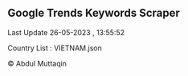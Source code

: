 

## Google Trends Keywords Scraper 
 
Last Update 26-05-2023 , 13:55:52

Country List :
VIETNAM.json



© Abdul Muttaqin 
